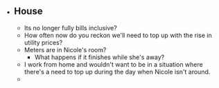- House
	-
	- Its no longer fully bills inclusive?
	- How often now do you reckon we'll need to top up with the rise in utility prices?
	- Meters are in Nicole's room?
		- What happens if it finishes while she's away?
	- I work from home and wouldn't want to be in a situation where there's a need to top up during the day when Nicole isn't around.
	-